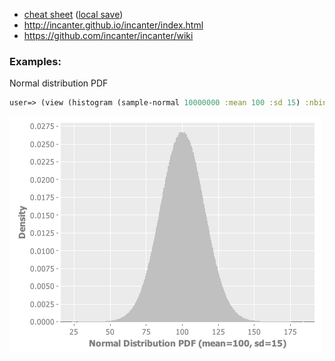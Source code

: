 - <a href="http://incanter.org/docs/incanter-cheat-sheet.pdf">cheat sheet</a> (<a href="./incanter/incanter-cheat-sheet.pdf">local save</a>)
- http://incanter.github.io/incanter/index.html
- https://github.com/incanter/incanter/wiki

### Examples:

Normal distribution PDF
```Clojure
user=> (view (histogram (sample-normal 10000000 :mean 100 :sd 15) :nbins 1000 :density true :x-label "Normal Distribution PDF (mean=100, sd=15)"))
```
<img src="./images/normal_dist_pdf.png">
